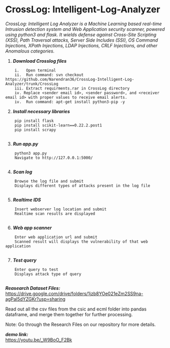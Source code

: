 # CrossLog: Intelligent-Log-Analyzer
*CrossLog: Intelligent Log Analyzer is a Machine Learning based real-time Intrusion detection system and Web Application security scanner, powered using python3 and flask. It wields defense against Cross-Site Scripting (XSS), Path Traversal attacks, Server Side Includes (SSI), OS Command Injections, XPath Injections, LDAP Injections, CRLF Injections, and other Anomalous categories.*
1. ***Download Crosslog files***<br />
```
    i.   Open terminal
    ii.  Run command: svn checkout https://github.com/Narendran36/CrossLog-Intelligent-Log-Analyzer/trunk/CrossLog
    iii. Extract requirments.rar in CrossLog directory
    iv. Replace <sender email id>, <sender password>, and <receiver email id> with proper values to receive email alerts.
    iv.  Run command: apt-get install python3-pip -y
```

2. ***Install necessary libraries***<br />
```
    pip install flask
    pip install scikit-learn==0.22.2.post1
    pip install scrapy
    
```
3. ***Run app.py***<br />
```
    python3 app.py
    Navigate to http://127.0.0.1:5000/
    
```
4. ***Scan log***<br />
``` 
    Browse the log file and submit
    Displays different types of attacks present in the log file
   
```
5. ***Realtime IDS***<br />
```
    Insert webserver log location and submit
    Realtime scan results are displayed
    
```
6. ***Web app scanner***<br />
```
    Enter web application url and submit
    Scanned result will displays the vulnerability of that web application
    
```
7. ***Test query***<br />
```
    Enter query to test
    Displays attack type of query
    
```
***Reasearch Dataset Files:***<br /> https://drive.google.com/drive/folders/1jzb8YOe021eZm2SS9na-agPaI5dYZGKr?usp=sharing

Read out all the csv files from the csic and ecml folder into pandas dataframe, and merge them together for further processing.

Note: Go through the Research Files on our repository for more details.



***demo link:*** <br />
https://youtu.be/_W9BoO_F2Bk
